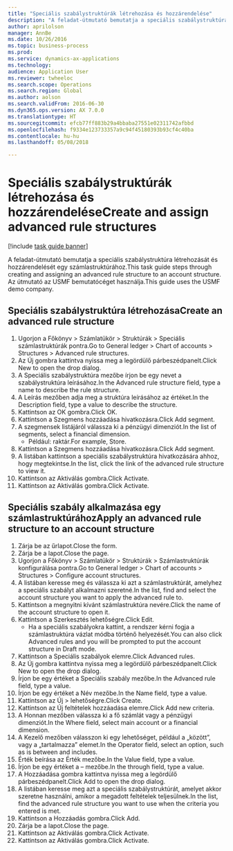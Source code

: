 ```yaml
--- 
title: "Speciális szabálystruktúrák létrehozása és hozzárendelése"
description: "A feladat-útmutató bemutatja a speciális szabálystruktúra létrehozását és hozzárendelését egy számlastruktúrához."
author: aprilolson
manager: AnnBe
ms.date: 10/26/2016
ms.topic: business-process
ms.prod: 
ms.service: dynamics-ax-applications
ms.technology: 
audience: Application User
ms.reviewer: twheeloc
ms.search.scope: Operations
ms.search.region: Global
ms.author: aolson
ms.search.validFrom: 2016-06-30
ms.dyn365.ops.version: AX 7.0.0
ms.translationtype: HT
ms.sourcegitcommit: efcb77ff883b29a4bbaba27551e02311742afbbd
ms.openlocfilehash: f9334e123733357a9c94f45180393b93cf4c40ba
ms.contentlocale: hu-hu
ms.lasthandoff: 05/08/2018

---
```

# <a name="create-and-assign-advanced-rule-structures"></a><span data-ttu-id="c20d6-103">Speciális szabálystruktúrák létrehozása és hozzárendelése</span><span class="sxs-lookup"><span data-stu-id="c20d6-103">Create and assign advanced rule structures</span></span>

[!include [task guide banner](../../includes/task-guide-banner.md)]

<span data-ttu-id="c20d6-104">A feladat-útmutató bemutatja a speciális szabálystruktúra létrehozását és hozzárendelését egy számlastruktúrához.</span><span class="sxs-lookup"><span data-stu-id="c20d6-104">This task guide steps through creating and assigning an advanced rule structure to an account structure.</span></span> <span data-ttu-id="c20d6-105">Az útmutató az USMF bemutatócéget használja.</span><span class="sxs-lookup"><span data-stu-id="c20d6-105">This guide uses the USMF demo company.</span></span>


## <a name="create-an-advanced-rule-structure"></a><span data-ttu-id="c20d6-106">Speciális szabálystruktúra létrehozása</span><span class="sxs-lookup"><span data-stu-id="c20d6-106">Create an advanced rule structure</span></span>
1. <span data-ttu-id="c20d6-107">Ugorjon a Főkönyv > Számlatükör > Struktúrák > Speciális számlastruktúrák pontra.</span><span class="sxs-lookup"><span data-stu-id="c20d6-107">Go to General ledger > Chart of accounts > Structures > Advanced rule structures.</span></span>
2. <span data-ttu-id="c20d6-108">Az Új gombra kattintva nyissa meg a legördülő párbeszédpanelt.</span><span class="sxs-lookup"><span data-stu-id="c20d6-108">Click New to open the drop dialog.</span></span>
3. <span data-ttu-id="c20d6-109">A Speciális szabálystruktúra mezőbe írjon be egy nevet a szabálystruktúra leírásához.</span><span class="sxs-lookup"><span data-stu-id="c20d6-109">In the Advanced rule structure field, type a name to describe the rule structure.</span></span>
4. <span data-ttu-id="c20d6-110">A Leírás mezőben adja meg a struktúra leírásához az értéket.</span><span class="sxs-lookup"><span data-stu-id="c20d6-110">In the Description field, type a value to describe the structure.</span></span>
5. <span data-ttu-id="c20d6-111">Kattintson az OK gombra.</span><span class="sxs-lookup"><span data-stu-id="c20d6-111">Click OK.</span></span>
6. <span data-ttu-id="c20d6-112">Kattintson a Szegmens hozzáadása hivatkozásra.</span><span class="sxs-lookup"><span data-stu-id="c20d6-112">Click Add segment.</span></span>
7. <span data-ttu-id="c20d6-113">A szegmensek listájáról válassza ki a pénzügyi dimenziót.</span><span class="sxs-lookup"><span data-stu-id="c20d6-113">In the list of segments, select a financial dimension.</span></span>
    * <span data-ttu-id="c20d6-114">Például: raktár.</span><span class="sxs-lookup"><span data-stu-id="c20d6-114">For example, Store.</span></span>  
8. <span data-ttu-id="c20d6-115">Kattintson a Szegmens hozzáadása hivatkozásra.</span><span class="sxs-lookup"><span data-stu-id="c20d6-115">Click Add segment.</span></span>
9. <span data-ttu-id="c20d6-116">A listában kattintson a speciális szabálystruktúra hivatkozására ahhoz, hogy megtekintse.</span><span class="sxs-lookup"><span data-stu-id="c20d6-116">In the list, click the link of the advanced rule structure to view it.</span></span>
10. <span data-ttu-id="c20d6-117">Kattintson az Aktiválás gombra.</span><span class="sxs-lookup"><span data-stu-id="c20d6-117">Click Activate.</span></span>
11. <span data-ttu-id="c20d6-118">Kattintson az Aktiválás gombra.</span><span class="sxs-lookup"><span data-stu-id="c20d6-118">Click Activate.</span></span>

## <a name="apply-an-advanced-rule-structure-to-an-account-structure"></a><span data-ttu-id="c20d6-119">Speciális szabály alkalmazása egy számlastruktúrához</span><span class="sxs-lookup"><span data-stu-id="c20d6-119">Apply an advanced rule structure to an account structure</span></span>
1. <span data-ttu-id="c20d6-120">Zárja be az űrlapot.</span><span class="sxs-lookup"><span data-stu-id="c20d6-120">Close the form.</span></span>
2. <span data-ttu-id="c20d6-121">Zárja be a lapot.</span><span class="sxs-lookup"><span data-stu-id="c20d6-121">Close the page.</span></span>
3. <span data-ttu-id="c20d6-122">Ugorjon a Főkönyv > Számlatükör > Struktúrák > Számlastruktúrák konfigurálása pontra.</span><span class="sxs-lookup"><span data-stu-id="c20d6-122">Go to General ledger > Chart of accounts > Structures > Configure account structures.</span></span>
4. <span data-ttu-id="c20d6-123">A listában keresse meg és válassza ki azt a számlastruktúrát, amelyhez a speciális szabályt alkalmazni szeretné.</span><span class="sxs-lookup"><span data-stu-id="c20d6-123">In the list, find and select the account structure you want to apply the advanced rule to.</span></span>
5. <span data-ttu-id="c20d6-124">Kattintson a megnyitni kívánt számlastruktúra nevére.</span><span class="sxs-lookup"><span data-stu-id="c20d6-124">Click the name of the account structure to open it.</span></span>
6. <span data-ttu-id="c20d6-125">Kattintson a Szerkesztés lehetőségre.</span><span class="sxs-lookup"><span data-stu-id="c20d6-125">Click Edit.</span></span>
    * <span data-ttu-id="c20d6-126">Ha a speciális szabályokra kattint, a rendszer kérni fogja a számlastruktúra vázlat módba történő helyezését.</span><span class="sxs-lookup"><span data-stu-id="c20d6-126">You can also click Advanced rules and you will be prompted to put the account structure in Draft mode.</span></span>  
7. <span data-ttu-id="c20d6-127">Kattintson a Speciális szabályok elemre.</span><span class="sxs-lookup"><span data-stu-id="c20d6-127">Click Advanced rules.</span></span>
8. <span data-ttu-id="c20d6-128">Az Új gombra kattintva nyissa meg a legördülő párbeszédpanelt.</span><span class="sxs-lookup"><span data-stu-id="c20d6-128">Click New to open the drop dialog.</span></span>
9. <span data-ttu-id="c20d6-129">Írjon be egy értéket a Speciális szabály mezőbe.</span><span class="sxs-lookup"><span data-stu-id="c20d6-129">In the Advanced rule field, type a value.</span></span>
10. <span data-ttu-id="c20d6-130">Írjon be egy értéket a Név mezőbe.</span><span class="sxs-lookup"><span data-stu-id="c20d6-130">In the Name field, type a value.</span></span>
11. <span data-ttu-id="c20d6-131">Kattintson az Új > lehetőségre.</span><span class="sxs-lookup"><span data-stu-id="c20d6-131">Click Create.</span></span>
12. <span data-ttu-id="c20d6-132">Kattintson az Új feltételek hozzáadása elemre.</span><span class="sxs-lookup"><span data-stu-id="c20d6-132">Click Add new criteria.</span></span>
13. <span data-ttu-id="c20d6-133">A Honnan mezőben válassza ki a fő számlát vagy a pénzügyi dimenziót.</span><span class="sxs-lookup"><span data-stu-id="c20d6-133">In the Where field, select main account or a financial dimension.</span></span>
14. <span data-ttu-id="c20d6-134">A Kezelő mezőben válasszon ki egy lehetőséget, például a „között”, vagy a „tartalmazza” elemet.</span><span class="sxs-lookup"><span data-stu-id="c20d6-134">In the Operator field, select an option, such as is between and includes.</span></span>
15. <span data-ttu-id="c20d6-135">Érték beírása az Érték mezőbe.</span><span class="sxs-lookup"><span data-stu-id="c20d6-135">In the Value field, type a value.</span></span>
16. <span data-ttu-id="c20d6-136">Írjon be egy értéket a – mezőbe.</span><span class="sxs-lookup"><span data-stu-id="c20d6-136">In the through field, type a value.</span></span>
17. <span data-ttu-id="c20d6-137">A Hozzáadása gombra kattintva nyissa meg a legördülő párbeszédpanelt.</span><span class="sxs-lookup"><span data-stu-id="c20d6-137">Click Add to open the drop dialog.</span></span>
18. <span data-ttu-id="c20d6-138">A listában keresse meg azt a speciális szabálystruktúrát, amelyet akkor szeretne használni, amikor a megadott feltételek teljesülnek.</span><span class="sxs-lookup"><span data-stu-id="c20d6-138">In the list, find the advanced rule structure you want to use when the criteria you entered is met.</span></span>
19. <span data-ttu-id="c20d6-139">Kattintson a Hozzáadás gombra.</span><span class="sxs-lookup"><span data-stu-id="c20d6-139">Click Add.</span></span>
20. <span data-ttu-id="c20d6-140">Zárja be a lapot.</span><span class="sxs-lookup"><span data-stu-id="c20d6-140">Close the page.</span></span>
21. <span data-ttu-id="c20d6-141">Kattintson az Aktiválás gombra.</span><span class="sxs-lookup"><span data-stu-id="c20d6-141">Click Activate.</span></span>
22. <span data-ttu-id="c20d6-142">Kattintson az Aktiválás gombra.</span><span class="sxs-lookup"><span data-stu-id="c20d6-142">Click Activate.</span></span>


